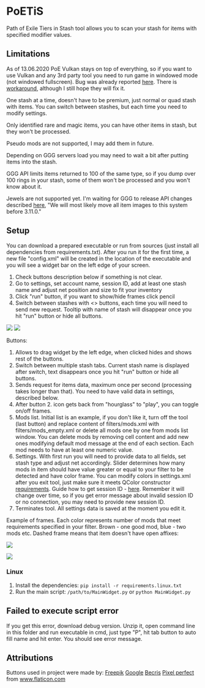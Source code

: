 # PoETiS
Path of Exile Tiers in Stash tool allows you to scan your stash for items with specified modifier values.

## Limitations

As of 13.06.2020 PoE Vulkan stays on top of everything, so if you want to use Vulkan and any 3rd party tool you need to run game in windowed mode (not windowed fullscreen).
Bug was already reported [here](https://www.pathofexile.com/forum/view-thread/2867255).
There is [workaround](https://www.reddit.com/r/pathofexile/comments/gseuoy/vulkan_test_technical_megathread/fs6tie9/?utm_source=reddit&utm_medium=usertext&utm_name=pathofexile&utm_content=t1_fsufmjb), although I still hope they will fix it.

One stash at a time, doesn't have to be premium, just normal or quad stash with items. You can switch between stashes, but each time you need to modify settings.

Only identified rare and magic items, you can have other items in stash, but they won't be processed.

Pseudo mods are not supported, I may add them in future.

Depending on GGG servers load you may need to wait a bit after putting items into the stash.

GGG API limits items returned to 100 of the same type, so if you dump over 100 rings in your stash, some of them won't be processed and you won't know about it.

Jewels are not supported yet. I'm waiting for GGG to release API changes described [here](https://www.pathofexile.com/forum/view-thread/2784742/page/1#p22948552), "We will most likely move all item images to this system before 3.11.0."

## Setup
You can download a prepared executable or run from sources (just install all dependencies from requirements.txt).
After you run it for the first time, a new file "config.xml" will be created in the location of the executable and you will see a widget bar on the left edge of your screen.

1. Check buttons description below if something is not clear.
2. Go to settings, set account name, session ID, add at least one stash name and adjust net position and size to fit your inventory
3. Click "run" button, if you want to show/hide frames click pencil
4. Switch between stashes with <> buttons, each time you will need to send new request. Tooltip with name of stash will disappear once you hit "run" button or hide all buttons.

![](https://i.ibb.co/wZnkPZ0/widget-multi.png)
![](https://i.ibb.co/tZw1kBF/widget-hidden1.png)

Buttons:
1. Allows to drag widget by the left edge, when clicked hides and shows rest of the buttons.
2. Switch between multiple stash tabs. Current stash name is displayed after switch, text disappears once you hit "run" button or hide all buttons.
3. Sends request for items data, maximum once per second (processing takes longer than that). You need to have valid data in settings, described below.
4. After button 2. icon gets back from "hourglass" to "play", you can toggle on/off frames.
5. Mods list. Initial list is an example, if you don't like it, turn off the tool (last button) and replace content of filters/mods.xml with filters/mods_empty.xml or delete all mods one by one from mods list window.
You can delete mods by removing cell content and add new ones modifying default mod message at the end of each section. Each mod needs to have at least one numeric value.
6. Settings. With first run you will need to provide data to all fields, set stash type and adjust net accordingly.
Slider determines how many mods in item should have value greater or equal to your filter to be detected and have color frame.
You can modify colors in settings.xml after you exit tool, just make sure it meets QColor constructor [requirements](https://doc.qt.io/qt-5/qcolor.html).
Guide how to get session ID - [here](https://github.com/Stickymaddness/Procurement/wiki/SessionID). Remember it will change over time, so if you get error message about invalid session ID or no connection, you may need to provide new session ID.
7. Terminates tool. All settings data is saved at the moment you edit it.

Example of frames. Each color represents number of mods that meet requirements specified in your filter. Brown - one good mod, blue - two mods etc. Dashed frame means that item doesn't have open affixes:

![](https://i.ibb.co/1XTGN45/borders-dash.png)


![](https://i.ibb.co/0qhjLHh/colors.png)

### Linux

1. Install the dependencies: `pip install -r requirements.linux.txt`
2. Run the main script: `/path/to/MainWidget.py` or `python MainWidget.py`

## Failed to execute script error
If you get this error, download debug version. Unzip it, open command line in this folder and run executable in cmd, just type "P", hit tab button to auto fill name and hit enter. You should see error message.

## Attributions
Buttons used in project were made by:
 [Freepik](https://www.flaticon.com/authors/freepik)
 [Google](https://www.flaticon.com/authors/google)
 [Becris](https://www.flaticon.com/authors/becris)
 [Pixel perfect](https://www.flaticon.com/authors/pixel-perfect)
from www.flaticon.com
